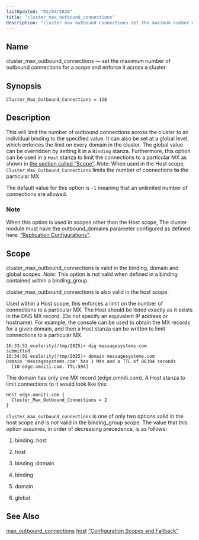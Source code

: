 ```yaml
---
lastUpdated: "02/04/2020"
title: "cluster_max_outbound_connections"
description: "cluster max outbound connections set the maximum number of outbound connections for a scope and enforce it across a cluster Cluster Max Outbound Connections 128 This will limit the number of outbound connections across the cluster to an individual binding to the specified value It can also be set at..."
---
```


<a name="conf.ref.cluster_max_outbound_connections"></a> 
## Name

cluster_max_outbound_connections — set the maximum number of outbound connections for a scope and enforce it across a cluster

## Synopsis

`Cluster_Max_Outbound_Connections = 128`

<a name="idp8516784"></a> 
## Description

This will limit the number of outbound connections across the cluster to an individual binding to the specified value. It can also be set at a global level, which enforces the limit on every domain in the cluster. The global value can be overridden by setting it in a `Binding` stanza. Furthermore, this option can be used in a `Host` stanza to limit the connections to a particular MX as shown in [the section called “Scope”](/momentum/3/3-reference/3-reference-conf-ref-cluster-max-outbound-connections#conf.ref.cluster_max_outbound_connections.scope). *Note*: When used in the Host scope, `Cluster_Max_Outbound_Connections` limits the number of connections **to** the particular MX.

The default value for this option is `-1` meaning that an unlimited number of connections are allowed.

### Note

When this option is used in scopes other than the Host scope, The cluster module must have the outbound_domains parameter configured as defined here: [“Replication Configurations”](/momentum/3/3-reference/3-reference-cluster-config-replication#cluster.replication.features).

<a name="conf.ref.cluster_max_outbound_connections.scope"></a> 
## Scope

cluster_max_outbound_connections is valid in the binding, domain and global scopes. *Note*: This option is not valid when defined in a binding contained within a binding_group.

cluster_max_outbound_connections is also valid in the host scope.

Used within a Host scope, this enforces a limit on the number of connections to a particular MX. The Host should be listed exactly as it exists in the DNS MX record. (Do not specify an equivalent IP address or hostname). For example, the console can be used to obtain the MX records for a given domain, and then a Host stanza can be written to limit connections to a particular MX.

```
16:33:51 ecelerity(/tmp/2025)> dig messagesystems.com
submitted
16:34:01 ecelerity(/tmp/2025)> domain messagesystems.com
Domain 'messagesystems.com' has 1 MXs and a TTL of 86394 seconds
  [10 edge.omniti.com. TTL:594]
```

This domain has only one MX record (edge.omniti.com). A Host stanza to limit connections to it would look like this:

```
Host edge.omniti.com {
  Cluster_Max_Outbound_Connections = 2
}
```

`cluster_max_outbound_connections` is one of only two options valid in the host scope and is *not* valid in the binding_group scope. The value that this option assumes, in order of decreasing precedence, is as follows:

1.  binding::host

2.  host

3.  binding::domain

4.  binding

5.  domain

6.  global

<a name="idp8538000"></a> 
## See Also

[max_outbound_connections](/momentum/3/3-reference/3-reference-conf-ref-max-outbound-connections) [host](/momentum/3/3-reference/3-reference-conf-ref-host) [“Configuration Scopes and Fallback”](/momentum/3/3-reference/3-reference-ecelerity-conf-fallback)